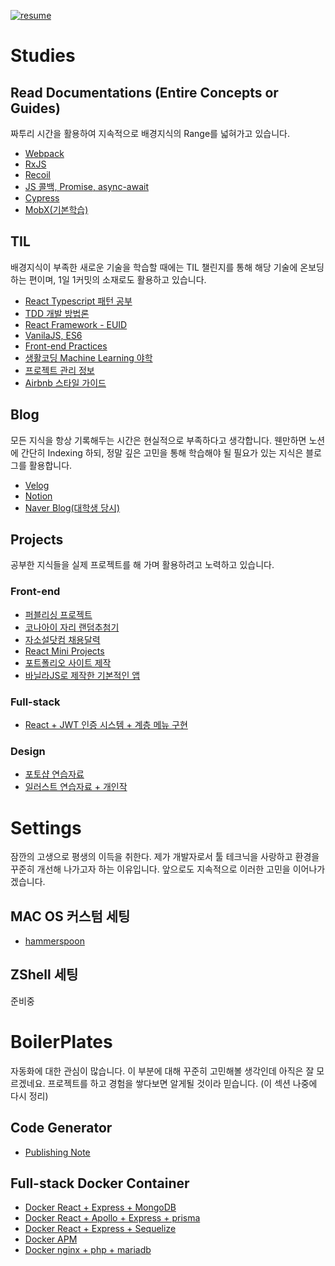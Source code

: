 <a href="https://github.com/LimEunSeop/my-resume">![resume](https://img.shields.io/badge/resume-github.com%2FLimEunSeop%2Fmy--resume-CA0126.svg)</a>

# Studies

## Read Documentations (Entire Concepts or Guides)

짜투리 시간을 활용하여 지속적으로 배경지식의 Range를 넓혀가고 있습니다.

- [Webpack](https://webpack.js.org/concepts/)
- [RxJS](https://rxjs.dev/guide/overview)
- [Recoil](https://recoiljs.org/docs/introduction/motivation)
- [JS 콜백, Promise, async-await](https://ko.javascript.info/async)
- [Cypress](https://docs.cypress.io/guides/overview/why-cypress)
- [MobX(기본학습)](https://mobx.js.org/README.html)

## TIL

배경지식이 부족한 새로운 기술을 학습할 때에는 TIL 챌린지를 통해 해당 기술에 온보딩 하는 편이며, 1일 1커밋의 소재로도 활용하고 있습니다.

- [React Typescript 패턴 공부](https://github.com/LimEunSeop/TIL-React-Typescript-Pattern)
- [TDD 개발 방법론](https://github.com/LimEunSeop/TIL-TestCoding)
- [React Framework - EUID](https://github.com/LimEunSeop/TIL-React-Framework)
- [VanilaJS, ES6](https://github.com/LimEunSeop/Javascript-Book)
- [Front-end Practices](https://codepen.io/collection/XBRdVK)
- [생활코딩 Machine Learning 야학](https://github.com/LimEunSeop/TIL-MachineLearning-Yahak)
- [프로젝트 관리 정보](https://github.com/LimEunSeop/Project-Management-Info/blob/main/README.md)
- [Airbnb 스타일 가이드](https://github.com/LimEunSeop/airbnb-style-guide)

## Blog

모든 지식을 항상 기록해두는 시간은 현실적으로 부족하다고 생각합니다. 웬만하면 노션에 간단히 Indexing 하되, 정말 깊은 고민을 통해 학습해야 될 필요가 있는 지식은 블로그를 활용합니다.

- [Velog](https://velog.io/@seop)
- [Notion](https://limeunseop.notion.site/limeunseop/b56b7e9c10ef4616a76693e33b0bd1ee)
- [Naver Blog(대학생 당시)](https://blog.naver.com/dmstjq12)

## Projects

공부한 지식들을 실제 프로젝트를 해 가며 활용하려고 노력하고 있습니다.

### Front-end

- [퍼블리싱 프로젝트](https://github.com/LimEunSeop/Publishing-Projects-Index)
- [코나아이 자리 랜덤추첨기](https://github.com/LimEunSeop/raffle)
- [자소설닷컴 채용달력](https://github.com/LimEunSeop/jasoseol)
- [React Mini Projects](https://github.com/LimEunSeop/React-Mini-Projects)
- [포트폴리오 사이트 제작](https://github.com/LimEunSeop/limeunseop.github.io)
- [바닐라JS로 제작한 기본적인 앱](https://github.com/LimEunSeop/vanilaJS-app)

### Full-stack

- [React + JWT 인증 시스템 + 계층 메뉴 구현](https://github.com/LimEunSeop/welfare)

### Design

- [포토샵 연습자료](https://github.com/LimEunSeop/my-portfolio/tree/master/photoshop-portfolio)
- [일러스트 연습자료 + 개인작](https://github.com/LimEunSeop/my-portfolio/tree/master/illustrator-portfolio)

<!-- ## Study 모임
- [Publishing Study(계획중)](https://github.com/LimEunSeop/Publishing-Study) -->

# Settings

잠깐의 고생으로 평생의 이득을 취한다. 제가 개발자로서 툴 테크닉을 사랑하고 환경을 꾸준히 개선해 나가고자 하는 이유입니다. 앞으로도 지속적으로 이러한 고민을 이어나가겠습니다.

## MAC OS 커스텀 세팅

- [hammerspoon](https://github.com/LimEunSeop/my-hammerspoon-config)

## ZShell 세팅

준비중

# BoilerPlates

자동화에 대한 관심이 많습니다. 이 부분에 대해 꾸준히 고민해볼 생각인데 아직은 잘 모르겠네요. 프로젝트를 하고 경험을 쌓다보면 알게될 것이라 믿습니다. (이 섹션 나중에 다시 정리)

## Code Generator

- [Publishing Note](https://github.com/LimEunSeop/Publishing-Note)

## Full-stack Docker Container

- [Docker React + Express + MongoDB](https://github.com/LimEunSeop/docker-react-express-mongodb)
- [Docker React + Apollo + Express + prisma](https://github.com/LimEunSeop/docker-react-apollo-prisma)
- [Docker React + Express + Sequelize](https://github.com/LimEunSeop/docker-react-express-mysql-sequelize)
- [Docker APM](https://github.com/LimEunSeop/docker-apm-for-study)
- [Docker nginx + php + mariadb](https://github.com/LimEunSeop/docker-nginx-phpfpm-mariadb)
